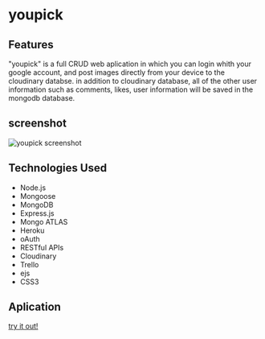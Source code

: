 # youpick
## Features
"youpick" is a full CRUD web aplication in which you can login whith your google account, and post images directly from your device to the cloudinary databse. in addition to cloudinary database, all of the other user information such as comments, likes, user information will be saved in the mongodb database.
## screenshot
![youpick screenshot](./public/images/ScreenShot)
## Technologies Used
* Node.js
* Mongoose
* MongoDB
* Express.js
* Mongo ATLAS
* Heroku
* oAuth
* RESTful APIs
* Cloudinary
* Trello
* ejs
* CSS3
## Aplication
[try it out!](https://youpick2.herokuapp.com/)